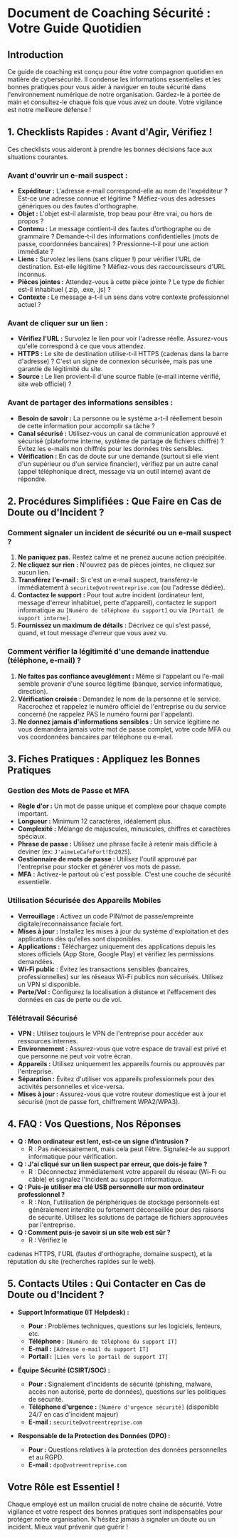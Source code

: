 # Document de Coaching Sécurité : Votre Guide Quotidien

## Introduction

Ce guide de coaching est conçu pour être votre compagnon quotidien en matière de cybersécurité. Il condense les informations essentielles et les bonnes pratiques pour vous aider à naviguer en toute sécurité dans l'environnement numérique de notre organisation. Gardez-le à portée de main et consultez-le chaque fois que vous avez un doute. Votre vigilance est notre meilleure défense !

## 1. Checklists Rapides : Avant d'Agir, Vérifiez !

Ces checklists vous aideront à prendre les bonnes décisions face aux situations courantes.

### Avant d'ouvrir un e-mail suspect :

*   **Expéditeur :** L'adresse e-mail correspond-elle au nom de l'expéditeur ? Est-ce une adresse connue et légitime ? Méfiez-vous des adresses génériques ou des fautes d'orthographe.
*   **Objet :** L'objet est-il alarmiste, trop beau pour être vrai, ou hors de propos ?
*   **Contenu :** Le message contient-il des fautes d'orthographe ou de grammaire ? Demande-t-il des informations confidentielles (mots de passe, coordonnées bancaires) ? Pressionne-t-il pour une action immédiate ?
*   **Liens :** Survolez les liens (sans cliquer !) pour vérifier l'URL de destination. Est-elle légitime ? Méfiez-vous des raccourcisseurs d'URL inconnus.
*   **Pièces jointes :** Attendez-vous à cette pièce jointe ? Le type de fichier est-il inhabituel (.zip, .exe, .js) ?
*   **Contexte :** Le message a-t-il un sens dans votre contexte professionnel actuel ?

### Avant de cliquer sur un lien :

*   **Vérifiez l'URL :** Survolez le lien pour voir l'adresse réelle. Assurez-vous qu'elle correspond à ce que vous attendez.
*   **HTTPS :** Le site de destination utilise-t-il HTTPS (cadenas dans la barre d'adresse) ? C'est un signe de connexion sécurisée, mais pas une garantie de légitimité du site.
*   **Source :** Le lien provient-il d'une source fiable (e-mail interne vérifié, site web officiel) ?

### Avant de partager des informations sensibles :

*   **Besoin de savoir :** La personne ou le système a-t-il réellement besoin de cette information pour accomplir sa tâche ?
*   **Canal sécurisé :** Utilisez-vous un canal de communication approuvé et sécurisé (plateforme interne, système de partage de fichiers chiffré) ? Évitez les e-mails non chiffrés pour les données très sensibles.
*   **Vérification :** En cas de doute sur une demande (surtout si elle vient d'un supérieur ou d'un service financier), vérifiez par un autre canal (appel téléphonique direct, message via un outil interne) avant de répondre.

## 2. Procédures Simplifiées : Que Faire en Cas de Doute ou d'Incident ?

### Comment signaler un incident de sécurité ou un e-mail suspect ?

1.  **Ne paniquez pas.** Restez calme et ne prenez aucune action précipitée.
2.  **Ne cliquez sur rien :** N'ouvrez pas de pièces jointes, ne cliquez sur aucun lien.
3.  **Transférez l'e-mail :** Si c'est un e-mail suspect, transférez-le immédiatement à `securite@votreentreprise.com` (ou l'adresse dédiée).
4.  **Contactez le support :** Pour tout autre incident (ordinateur lent, message d'erreur inhabituel, perte d'appareil), contactez le support informatique au `[Numéro de téléphone du support]` ou via `[Portail de support interne]`.
5.  **Fournissez un maximum de détails :** Décrivez ce qui s'est passé, quand, et tout message d'erreur que vous avez vu.

### Comment vérifier la légitimité d'une demande inattendue (téléphone, e-mail) ?

1.  **Ne faites pas confiance aveuglément :** Même si l'appelant ou l'e-mail semble provenir d'une source légitime (banque, service informatique, direction).
2.  **Vérification croisée :** Demandez le nom de la personne et le service. Raccrochez et rappelez le numéro officiel de l'entreprise ou du service concerné (ne rappelez PAS le numéro fourni par l'appelant).
3.  **Ne donnez jamais d'informations sensibles :** Un service légitime ne vous demandera jamais votre mot de passe complet, votre code MFA ou vos coordonnées bancaires par téléphone ou e-mail.

## 3. Fiches Pratiques : Appliquez les Bonnes Pratiques

### Gestion des Mots de Passe et MFA

*   **Règle d'or :** Un mot de passe unique et complexe pour chaque compte important.
*   **Longueur :** Minimum 12 caractères, idéalement plus.
*   **Complexité :** Mélange de majuscules, minuscules, chiffres et caractères spéciaux.
*   **Phrase de passe :** Utilisez une phrase facile à retenir mais difficile à deviner (ex: `J'aimeLeCafeFort!En2025`).
*   **Gestionnaire de mots de passe :** Utilisez l'outil approuvé par l'entreprise pour stocker et générer vos mots de passe.
*   **MFA :** Activez-le partout où c'est possible. C'est une couche de sécurité essentielle.

### Utilisation Sécurisée des Appareils Mobiles

*   **Verrouillage :** Activez un code PIN/mot de passe/empreinte digitale/reconnaissance faciale fort.
*   **Mises à jour :** Installez les mises à jour du système d'exploitation et des applications dès qu'elles sont disponibles.
*   **Applications :** Téléchargez uniquement des applications depuis les stores officiels (App Store, Google Play) et vérifiez les permissions demandées.
*   **Wi-Fi public :** Évitez les transactions sensibles (bancaires, professionnelles) sur les réseaux Wi-Fi publics non sécurisés. Utilisez un VPN si disponible.
*   **Perte/Vol :** Configurez la localisation à distance et l'effacement des données en cas de perte ou de vol.

### Télétravail Sécurisé

*   **VPN :** Utilisez toujours le VPN de l'entreprise pour accéder aux ressources internes.
*   **Environnement :** Assurez-vous que votre espace de travail est privé et que personne ne peut voir votre écran.
*   **Appareils :** Utilisez uniquement les appareils fournis ou approuvés par l'entreprise.
*   **Séparation :** Évitez d'utiliser vos appareils professionnels pour des activités personnelles et vice-versa.
*   **Mises à jour :** Assurez-vous que votre routeur domestique est à jour et sécurisé (mot de passe fort, chiffrement WPA2/WPA3).

## 4. FAQ : Vos Questions, Nos Réponses

*   **Q : Mon ordinateur est lent, est-ce un signe d'intrusion ?**
    *   R : Pas nécessairement, mais cela peut l'être. Signalez-le au support informatique pour vérification.
*   **Q : J'ai cliqué sur un lien suspect par erreur, que dois-je faire ?**
    *   R : Déconnectez immédiatement votre appareil du réseau (Wi-Fi ou câble) et signalez l'incident au support informatique.
*   **Q : Puis-je utiliser ma clé USB personnelle sur mon ordinateur professionnel ?**
    *   R : Non, l'utilisation de périphériques de stockage personnels est généralement interdite ou fortement déconseillée pour des raisons de sécurité. Utilisez les solutions de partage de fichiers approuvées par l'entreprise.
*   **Q : Comment puis-je savoir si un site web est sûr ?**
    *   R : Vérifiez le 

cadenas HTTPS, l'URL (fautes d'orthographe, domaine suspect), et la réputation du site (recherches rapides sur le web).

## 5. Contacts Utiles : Qui Contacter en Cas de Doute ou d'Incident ?

*   **Support Informatique (IT Helpdesk) :**
    *   **Pour :** Problèmes techniques, questions sur les logiciels, lenteurs, etc.
    *   **Téléphone :** `[Numéro de téléphone du support IT]`
    *   **E-mail :** `[Adresse e-mail du support IT]`
    *   **Portail :** `[Lien vers le portail de support IT]`

*   **Équipe Sécurité (CSIRT/SOC) :**
    *   **Pour :** Signalement d'incidents de sécurité (phishing, malware, accès non autorisé, perte de données), questions sur les politiques de sécurité.
    *   **Téléphone d'urgence :** `[Numéro d'urgence sécurité]` (disponible 24/7 en cas d'incident majeur)
    *   **E-mail :** `securite@votreentreprise.com`

*   **Responsable de la Protection des Données (DPO) :**
    *   **Pour :** Questions relatives à la protection des données personnelles et au RGPD.
    *   **E-mail :** `dpo@votreentreprise.com`

## Votre Rôle est Essentiel !

Chaque employé est un maillon crucial de notre chaîne de sécurité. Votre vigilance et votre respect des bonnes pratiques sont indispensables pour protéger notre organisation. N'hésitez jamais à signaler un doute ou un incident. Mieux vaut prévenir que guérir !

